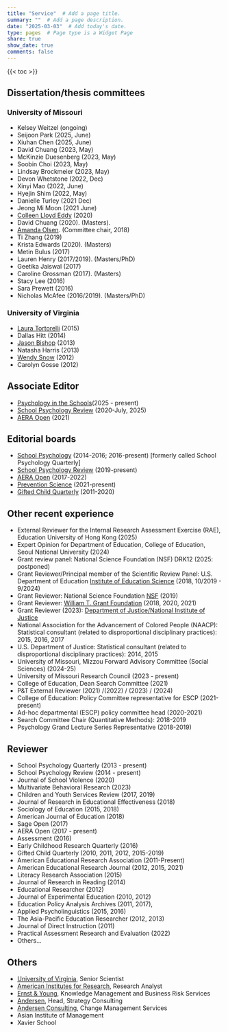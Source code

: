 ```yaml
---
title: "Service"  # Add a page title.
summary: ""  # Add a page description.
date: "2025-03-03"  # Add today's date.
type: pages  # Page type is a Widget Page
share: true 
show_date: true
comments: false
---
```


{{< toc >}}

## Dissertation/thesis committees

### University of Missouri

* Kelsey Weitzel (ongoing)
* Seijoon Park (2025, June)
* Xiuhan Chen (2025, June)
* David Chuang (2023, May)
* McKinzie Duesenberg (2023, May)
* Soobin Choi (2023, May)
* Lindsay Brockmeier (2023, May)
* Devon Whetstone (2022, Dec)
* Xinyi Mao (2022, June)
* Hyejin Shim (2022, May)
* Danielle Turley (2021 Dec)
* Jeong Mi Moon (2021 June)
* [Colleen Lloyd Eddy](https://www.education.pitt.edu/faculty/directory/colleen-eddy/) (2020)
* David Chuang (2020). (Masters).
* [Amanda Olsen](https://cehd.missouri.edu/person/amanda-olsen/). (Committee chair, 2018)
* Ti Zhang (2019)
* Krista Edwards (2020). (Masters)
* Metin Bulus (2017)
* Lauren Henry (2017/2019). (Masters/PhD)
* Geetika Jaiswal (2017)
* Caroline Grossman (2017). (Masters)  
* Stacy Lee (2016)
* Sara Prewett (2016)
* Nicholas McAfee (2016/2019). (Masters/PhD)

### University of Virginia
* [Laura Tortorelli](http://education.msu.edu/search/Formview.aspx?email=ltort@msu.edu) (2015) 
* Dallas Hitt (2014)
* [Jason Bishop](https://edu7.auburn.edu/collegedirectory/profile_page.php?uid=jcb0140) (2013) 
* Natasha Harris (2013)
* [Wendy Snow](http://www.longwood.edu/directory/profile/snowwmlongwoodedu/) (2012)
* Carolyn Gosse (2012)

## Associate Editor
* [Psychology in the Schools](https://onlinelibrary.wiley.com/journal/15206807)(2025 - present)
* [School Psychology Review](https://naspjournals.org/loi/spsr) (2020-July, 2025)
* [AERA Open](https://journals.sagepub.com/home/ero) (2021)

## Editorial boards
* [School Psychology](http://www.apa.org/pubs/journals/spq/) (2014-2016; 2016-present) [formerly called School Psychology Quarterly]
* [School Psychology Review](https://naspjournals.org/loi/spsr) (2019-present)
* [AERA Open](http://ero.sagepub.com/) (2017-2022)
* [Prevention Science](https://www.springer.com/journal/11121) (2021-present)
* [Gifted Child Quarterly](http://journals.sagepub.com/home/gcq/) (2011-2020)

## Other recent experience
* External Reviewer for the Internal Research Assessment Exercise (RAE), Education University of Hong Kong (2025)
* Expert Opinion for Department of Education, College of Education, Seoul National University (2024)
* Grant review panel: National Science Foundation (NSF) DRK12 (2025: postponed)
* Grant Reviewer/Principal member of the Scientific Review Panel: U.S. Department of Education [Institute of Education Science](https://ies.ed.gov/) (2018, 10/2019 - 9/2024)
* Grant Reviewer: National Science Foundation [NSF](https://www.nsf.gov/) (2019)
* Grant Reviewer: [William T. Grant Foundation](http://wtgrantfoundation.org/) (2018, 2020, 2021)
* Grant Reviewer (2023): [Department of Justice/National Institute of Justice](https://nij.ojp.gov/) 
* National Association for the Advancement of Colored People (NAACP): Statistical consultant (related to disproportional disciplinary practices): 2015, 2016, 2017
* U.S. Department of Justice: Statistical consultant (related to disproportional disciplinary practices): 2014, 2015
* University of Missouri, Mizzou Forward Advisory Committee (Social Sciences) (2024-25)
* University of Missouri Research Council (2023 - present)
* College of Education, Dean Search Committee (2021)
* P&T External Reviewer (2021) /(2022) / (2023) / (2024)
* College of Education: Policy Committee representative for ESCP (2021-present)
* Ad-hoc departmental (ESCP) policy committee head (2020-2021)
* Search Committee Chair (Quantitative Methods): 2018-2019
* Psychology Grand Lecture Series Representative (2018-2019)


## Reviewer

* School Psychology Quarterly (2013 - present)
* School Psychology Review (2014 - present)
* Journal of School Violence (2020)
* Multivariate Behavioral Research (2023)
* Children and Youth Services Review (2017, 2019)
* Journal of Research in Educational Effectiveness (2018)
* Sociology of Education (2015, 2018)
* American Journal of Education (2018)
* Sage Open (2017)
* AERA Open (2017 - present)
* Assessment (2016)
* Early Childhood Research Quarterly (2016)
* Gifted Child Quarterly (2010, 2011, 2012, 2015-2019)
* American Educational Research Association (2011-Present)
* American Educational Research Journal (2012, 2015, 2021)
* Literacy Research Association (2015)
* Journal of Research in Reading (2014)
* Educational Researcher (2012)
* Journal of Experimental Education (2010, 2012)
* Education Policy Analysis Archives (2011, 2017),
* Applied Psycholinguistics (2015, 2016)
* The Asia-Pacific Education Researcher (2012, 2013)
* Journal of Direct Instruction (2011)
* Practical Assessment Research and Evaluation (2022)
* Others...

## Others
* [University of Virginia](http://www.virginia.edu), Senior Scientist
* [American Institutes for Research](http://www.air.org), Research Analyst
* [Ernst & Young](http://www.ey.com/), Knowledge Management and Business Risk Services
* [Andersen](http://www.andersen.com/), Head, Strategy Consulting
* [Andersen Consulting](http://www.accenture.com/), Change Management Services
* Asian Institute of Management
* Xavier School
